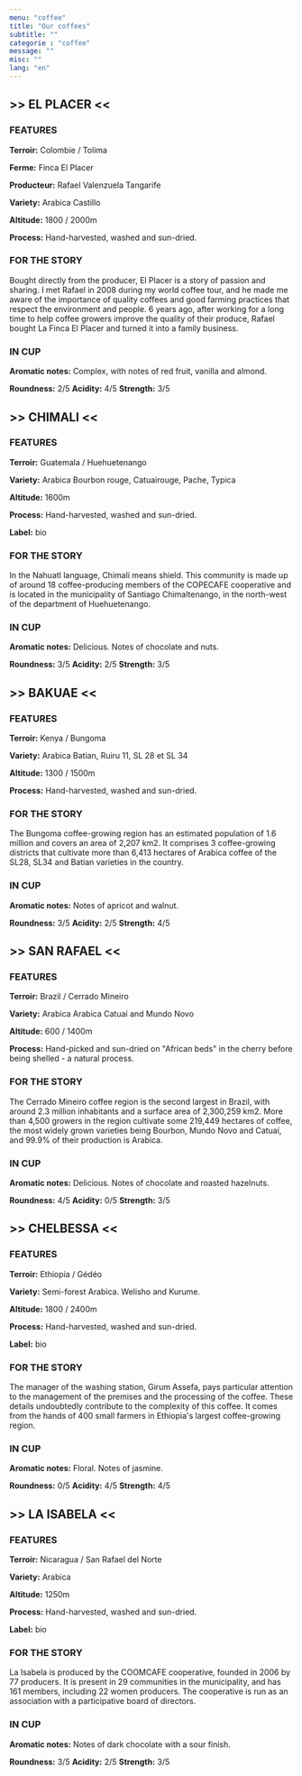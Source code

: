 ```yaml
---
menu: "coffee"
title: "Our coffees"
subtitle: ""
categorie : "coffee"
message: ""
misc: ""
lang: "en"
---
```

## >> EL PLACER <<
### FEATURES
**Terroir:**
Colombie / Tolima

**Ferme:**
Finca El Placer

**Producteur:**
Rafael Valenzuela Tangarife

**Variety:**
Arabica Castillo

**Altitude:**
1800 / 2000m

**Process:**
Hand-harvested, washed and sun-dried.

### FOR THE STORY
Bought directly from the producer, El Placer is a story of passion and sharing. I met Rafael in 2008 during my world coffee tour, and he made me aware of the importance of quality coffees and good farming practices that respect the environment and people. 6 years ago, after working for a long time to help coffee growers improve the quality of their produce, Rafael bought La Finca El Placer and turned it into a family business.

### IN CUP
**Aromatic notes:**
Complex, with notes of red fruit, vanilla and almond.

**Roundness:** 2/5
**Acidity:** 4/5
**Strength:** 3/5






## >> CHIMALI <<
### FEATURES
**Terroir:** 
Guatemala / Huehuetenango

**Variety:**
Arabica Bourbon rouge, Catuairouge, Pache, Typica

**Altitude:** 
1600m

**Process:** 
Hand-harvested, washed and sun-dried.

**Label:**
bio

### FOR THE STORY
In the Nahuatl language, Chimali means shield. This community is made up of around 18 coffee-producing members of the COPECAFE cooperative and is located in the municipality of Santiago Chimaltenango, in the north-west of the department of Huehuetenango.

### IN CUP
**Aromatic notes:**
Delicious. Notes of chocolate and nuts.

**Roundness:** 3/5
**Acidity:** 2/5
**Strength:** 3/5








## >> BAKUAE <<
### FEATURES
**Terroir:** 
Kenya / Bungoma

**Variety:**
Arabica Batian, Ruiru 11, SL 28 et SL 34

**Altitude:** 
1300 / 1500m

**Process:** 
Hand-harvested, washed and sun-dried.


### FOR THE STORY
The Bungoma coffee-growing region has an estimated population of 1.6 million and covers an area of 2,207 km2. It comprises 3 coffee-growing districts that cultivate more than 6,413 hectares of Arabica coffee of the SL28, SL34 and Batian varieties in the country.

### IN CUP
**Aromatic notes:**
Notes of apricot and walnut.

**Roundness:** 3/5
**Acidity:** 2/5
**Strength:** 4/5





## >> SAN RAFAEL <<
### FEATURES
**Terroir:** 
Brazil / Cerrado Mineiro

**Variety:**
Arabica Arabica Catuaí and Mundo Novo

**Altitude:** 
600 / 1400m

**Process:** 
Hand-picked and sun-dried on "African beds" in the cherry before being shelled - a natural process.


### FOR THE STORY
The Cerrado Mineiro coffee region is the second largest in Brazil, with around 2.3 million inhabitants and a surface area of 2,300,259 km2.
More than 4,500 growers in the region cultivate some 219,449 hectares of coffee, the most widely grown varieties being Bourbon, Mundo Novo and Catuaí, and 99.9% of their production is Arabica.

### IN CUP
**Aromatic notes:**
Delicious. Notes of chocolate and roasted hazelnuts.

**Roundness:** 4/5
**Acidity:** 0/5
**Strength:** 3/5






## >> CHELBESSA <<
### FEATURES
**Terroir:** 
Ethiopia / Gédéo

**Variety:**
Semi-forest Arabica. Welisho and Kurume.

**Altitude:** 
1800 / 2400m

**Process:** 
Hand-harvested, washed and sun-dried.

**Label:**
bio

### FOR THE STORY
The manager of the washing station, Girum Assefa, pays particular attention to the management of the premises and the processing of the coffee. These details undoubtedly contribute to the complexity of this coffee. It comes from the hands of 400 small farmers in Ethiopia's largest coffee-growing region.

### IN CUP
**Aromatic notes:**
Floral. Notes of jasmine.

**Roundness:** 0/5
**Acidity:** 4/5
**Strength:** 4/5






## >> LA ISABELA <<
### FEATURES
**Terroir:** 
Nicaragua / San Rafael del Norte

**Variety:**
Arabica

**Altitude:** 
1250m

**Process:** 
Hand-harvested, washed and sun-dried.

**Label:**
bio

### FOR THE STORY
La Isabela is produced by the COOMCAFE cooperative, founded in 2006 by 77 producers. It is present in 29 communities in the municipality, and has 161 members, including 22 women producers.
The cooperative is run as an association with a participative board of directors.

### IN CUP
**Aromatic notes:**
Notes of dark chocolate with a sour finish.

**Roundness:** 3/5
**Acidity:** 2/5
**Strength:** 3/5